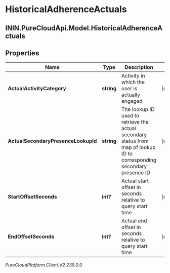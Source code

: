 # HistoricalAdherenceActuals

## ININ.PureCloudApi.Model.HistoricalAdherenceActuals

## Properties

|Name | Type | Description | Notes|
|------------ | ------------- | ------------- | -------------|
| **ActualActivityCategory** | **string** | Activity in which the user is actually engaged | [optional] |
| **ActualSecondaryPresenceLookupId** | **string** | The lookup ID used to retrieve the actual secondary status from map of lookup ID to corresponding secondary presence ID | [optional] |
| **StartOffsetSeconds** | **int?** | Actual start offset in seconds relative to query start time | [optional] |
| **EndOffsetSeconds** | **int?** | Actual end offset in seconds relative to query start time | [optional] |



_PureCloudPlatform.Client.V2 239.0.0_
